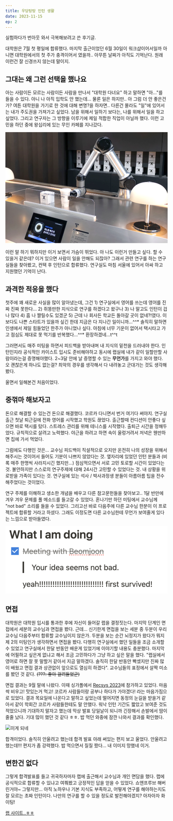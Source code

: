 ```yaml
---
title: 우당탕탕 인턴 생활
date: 2023-11-15
ep: 2
---
```


실험하다가 번아웃 와서 극복해보려고 쓴 후기글.

대학원은 7월 첫 평일에 합류했다. 마지막 출근이었던 6월 30일이 워크샵이어서일까 아니면 대학원에서의 첫 주가 충격이어서 였을까.. 아무튼 날짜가 아직도 기억난다. 원래 이런건 잘 신경쓰지 않는데 말이지.

## 그대는 왜 그런 선택을 했나요

아는 사람이든 모르는 사람이든 사람을 만나서 "대학원 다녀요" 하고 말하면 "아..."를 들을 수 있다. 아니 나 아직 입학도 안 했는데... 물론 일은 하지만.. 아 그럼 더 안 좋은건가? 여튼 대학원을 가기로 한 것에 대해 변명?을 하자면.. 다른건 몰라도 "일"에 있어서는 내가 주도권을 가져가고 싶었다. 남을 위해서 일하기 보다는, 나를 위해서 일을 하고 싶었다. 그리고 연구자는 그 방향을 이루기에 제일 적합한 직업이 아닐까 했다. 이런 고민을 하던 중에 왕십리에 있는 무인 카페를 지나갔다.

![대충 이런 느낌](2.1.png)

이런 말 하기 뭐하지만 이거 보면서 가슴이 뛰었다. 아 나도 이런거 만들고 싶다. 할 수 있을거 같은데? 이거 있으면 사람이 일을 안해도 되잖아? 그래서 관련 연구를 하는 연구실들을 찾아봤고, 컨택 후 인턴으로 합류했다. 연구실도 마침 서울에 있어서 아싸 하고 지원했던 기억이 난다.

## 과격한 적응을 했다

첫주에 꽤 새로운 사실을 많이 알아냈는데, 그건 1) 연구실에서 영어를 쓰는데 영어를 진짜 진짜 못한다... 2) 쥐똥만한 지식으로 연구를 하겠다고 왔구나 3) 나 말고도 인턴이 겁나 많다 4) 흠 나 짤릴수도 있겠군 5) 근데 나 회사든 학교든 돌아갈 곳이 없네?!였다. 이보다도 나쁜 스타트가 있을까 싶긴 한데 지금은 다 지나간 일이니까...^^* 솔직히 말하면 인생에서 제일 힘들었던 한주가 아니었나 싶다. 아침에 너무 기운이 없어서 택시타고 가고 점심도 제대로 못 먹기를 반복했다...^^* 환장하겠네...t^^t

그러면서도 매주 미팅을 하면서 피드백을 받아내며 내 지식의 밑천을 드러내야 한다. 인턴인지라 공식적인 카이스트 입시도 준비해야하고 동시에 랩실에 내가 같이 일할만할 사람이라는걸 증명해야했다. 2~3달 안에 날 증명할 수 있는 **무언가**를 가지고 와야 했다. 오 괜찮은게 하나도 없는걸? 최악의 경우를 생각해서 다 내려놓고 군대가는 것도 생각해봤다.

울면서 일해본건 처음이었다.

## 중꺾마 해보자고

돈으로 해결할 수 있는건 돈으로 해결했다. 코르카 다니면서 번거 여기다 써야지. 연구실 출근 첫날 퇴근길에 전화 영어를 시작했고 학원도 끊었다. 출근할때 컨디션이 안좋다 싶으면 바로 택시를 탔다. 스트레스 관리를 위해 테니스를 시작했다. 출퇴근 시간을 정해두었다. 규칙적으로 살려고 노력했다. 야근을 하려고 하면 속이 울렁거려서 저녁은 웬만하면 집에 가서 먹었다.

그럼에도 다행인 것은... 교수님 피드백이 직설적으로 오지만 온전히 나의 성장을 위해서 해주시는 것이어서 들어도 기분이 나쁘지 않았다는 것. 옆자리에 있었던 인턴 분들과 (비록 매주 한명씩 사라지시긴 했지만...) 점심먹으면서 서로 고민 토로할 시간이 있었다는 것. 불안하지만 스스로의 연구주제에 대해 24시간 고민할 수 있었다는 것. 내 상황을 위로받을 가족이 있다는 것. 연구실에 있는 석사 / 박사과정생 분들이 아름아름 팁을 전수해주었다는 것이었다.

연구 주제를 이해하고 생소한 개념을 배우고 다른 참고문헌들을 찾아보고.. 1달 반만에 겨우 겨우 문제를 풀 메소드를 들고갈 수 있었다. 혼나기만 하던 미팅에서 교수님께 "not bad" 소리를 들을 수 있었다. 그리고선 바로 다음주에 다른 교수님 한분이 이 프로젝트에 합류할 거라고 하셨다. 그래도 이정도면 다른 교수님한테 무언가 보여줄게 있다는 느낌으로 받아들였다.

![미팅 끝나고 적은 연구노트](2.2.png)

## 면접

대학원은 대학원 입시를 통과한 후에 자신이 들어갈 랩을 결정짓는다. 마지막 단계인 면접에서 세분의 교수님과 면접을 봤다. 근데... 신기한게 면접을 보는 세분 중 두분이 우리 교수님 다음주부터 합류할 교수님이지 않은가. 두분을 보는 순간 뇌정지가 왔다가 뭐지 제 2의 미팅인가 생각하면서 면접을 봤다. 다행히 연구실에서 했던 일들을 조금 소개할 수 있었고 연구실에서 한달 반동안 배운게 있었기에 이야기할 내용도 충분했다. 마지막에 어필하고 싶은게 없냐고 해서 조금 고민하다가 그냥 하고 싶은 말을 했다. "랩실에서 영어로 하면 잘 못 말할거 같아서 지금 말하겠다. 솔직히 한달 반동안 빡셌지만 진짜 많이 배웠고 면접 결과 상관없이 앞으로도 열심히 하겠다". 교수님들의 표정에서 살짝 미소를 봤던 것 같다. ~~(???: 좋아 걸려들었군)~~

면접 결과는 9월 말에 나왔다. 이때 싱가폴에서 [Recsys 2023](/posts/연구%20일지/1/)에 참가하고 있었다. 마음 싹 비우고! 맛있는거 먹고! 코르카 사람들이랑 공부나 하다가 가야겠다! 라는 마음가짐으로 있었다. 결과 목요일에 나온다고 말하고 싶었는데 떨어지면 동정의 눈길을 받을거 같아서 같이 학회간 코르카 사람들한테도 말 안했다. 워낙 인턴 기간도 짧았고 보여준 것도 적었으니까 기대하지 말자고 했는데 막상 발표 당일날이 되니까 긴장해서 손발에서 땀이 줄줄 났다. 기대 많이 했던 것 같다 ㅎㅎ. 밥 먹던 와중에 잠깐 나와서 결과를 확인했다.

![이게 되네](image.png)

합격이었다. 솔직히 안울려고 했는데 합격 발표 아래 써있는 편지 보고 울었다. 안울려고 했는데!!! 편지가 좀 강력했다. 밥 먹으면서 질질 짰다... 내 이미지 망했네 이거.

## 변한건 없다

그렇게 합격발표를 들고 귀국하자마자 랩에 출근해서 교수님과 개인 면담을 했다. 랩에 공식적으로 합류할 수 있냐고 여쭤봤고 긍정적인 답을 얻을 수 있었다. 쇼앤프루브 해버린거야~ 그렇지만... 아직 노하우나 기본 지식도 부족하고, 어떻게 연구를 해야하는지도 잘 모르는 초짜 인턴이다. 나만의 연구를 할 수 있을 정도로 발전해야겠지? 아자아자 화이팅!

[랩 사이트..ㅎㅎ](https://imsquared.github.io/)
